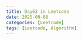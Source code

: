 ```yaml
---
title: Day62 in Leetcode
date: 2025-09-08
categories: [Leetcode]
tags: [Leetcode, Algorithm]
---
```

